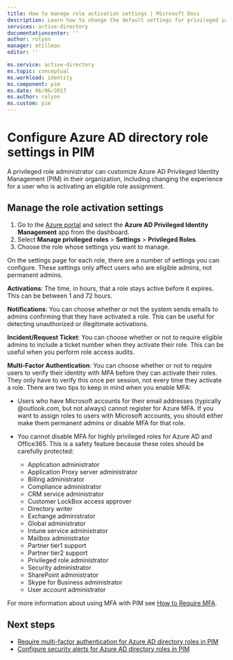 ```yaml
---
title: How to manage role activation settings | Microsoft Docs
description: Learn how to change the default settings for privileged identities with the Azure Active Directory Privileged Identity Management extension.
services: active-directory
documentationcenter: ''
author: rolyon
manager: mtillman
editor: ''

ms.service: active-directory
ms.topic: conceptual
ms.workload: identity
ms.component: pim
ms.date: 06/06/2017
ms.author: rolyon
ms.custom: pim
---
```

# Configure Azure AD directory role settings in PIM
A privileged role administrator can customize Azure AD Privileged Identity Management (PIM) in their organization, including changing the experience for a user who is activating an eligible role assignment.

## Manage the role activation settings
1. Go to the [Azure portal](https://portal.azure.com) and select the **Azure AD Privileged Identity Management** app from the dashboard.
2. Select **Manage privileged roles** > **Settings** > **Privileged Roles**.
3. Choose the role whose settings you want to manage.

On the settings page for each role, there are a number of settings you can configure. These settings only affect users who are eligible admins, not permanent admins.

**Activations**: The time, in hours, that a role stays active before it expires. This can be between 1 and 72 hours.

**Notifications**: You can choose whether or not the system sends emails to admins confirming that they have activated a role. This can be useful for detecting unauthorized or illegitimate activations.

**Incident/Request Ticket**: You can choose whether or not to require eligible admins to include a ticket number when they activate their role. This can be useful when you perform role access audits.

**Multi-Factor Authentication**: You can choose whether or not to require users to verify their identity with MFA before they can activate their roles. They only have to verify this once per session, not every time they activate a role. There are two tips to keep in mind when you enable MFA:

* Users who have Microsoft accounts for their email addresses (typically @outlook.com, but not always) cannot register for Azure MFA. If you want to assign roles to users with Microsoft accounts, you should either make them permanent admins or disable MFA for that role.
* You cannot disable MFA for highly privileged roles for Azure AD and Office365. This is a safety feature because these roles should be carefully protected:  
  
  * Application administrator
  * Application Proxy server administrator
  * Billing administrator  
  * Compliance administrator  
  * CRM service administrator
  * Customer LockBox access approver
  * Directory writer  
  * Exchange administrator  
  * Global administrator
  * Intune service administrator
  * Mailbox administrator  
  * Partner tier1 support  
  * Partner tier2 support  
  * Privileged role administrator   
  * Security administrator  
  * SharePoint administrator  
  * Skype for Business administrator  
  * User account administrator  

For more information about using MFA with PIM see [How to Require MFA](pim-how-to-require-mfa.md).

<!--PLACEHOLDER: Need an explanation of what the temporary Global Administrator setting is for.-->

<!--Every topic should have next steps and links to the next logical set of content to keep the customer engaged-->
## Next steps

- [Require multi-factor authentication for Azure AD directory roles in PIM](pim-how-to-require-mfa.md)
- [Configure security alerts for Azure AD directory roles in PIM](pim-how-to-configure-security-alerts.md)
